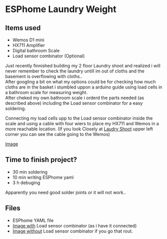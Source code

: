 # ESPhome Laundry Weight

## Items used
* Wemos D1 mini
* HX711 Amplifier
* Digital bathroom Scale
* Load sensor combinator (Optional)

Just recently finnished building my 2 floor Laundry shoot and realized i will never remember to check the laundry untill im out of cloths and the basement is overflowing with cloths..<br>
After googling a bit on what my options could be for checking how much cloths are in the basket i stumbled uppon a arduino guide using load cells in a bathroom scale for measuring weight.<br>
After cheked my own bathroom scale i orderd the parts needed (as described above) including the Load sensor combinator for a easy soldering.

Connecting my load cells upp to the Load sensor combinator inside the scale and using a cable with four wiers to place my HX711 and Wemos in a more reachable location. (If you look Closely at [Laudry Shoot] upper left corner you can see the cable going to the Wemos)

[Image]

## Time to finish project?
- 30 min soldering
- 10 min writing ESPhome yaml
- 3 h debuging

Apparently you need good solder joints or it will  not work..

## Files
* ESPhome YAML file
* [Image with] Load sensor combinator (as i have it connected)
* [Image without] Load sensor combinator if you go that rout.


[Image]: https://github.com/M-Wahren/ESPhome-Laundry-Weight/raw/master/Current_Setup/Scale_Closeup.jpg
[Image with]: https://github.com/M-Wahren/ESPhome-Laundry-Weight/raw/master/With_Load_sensor_combinator.png
[Image without]: https://github.com/M-Wahren/ESPhome-Laundry-Weight/raw/master/Without_Load_sensor_combinator.png
[Laudry Shoot]: https://github.com/M-Wahren/ESPhome-Laundry-Weight/raw/master/Current_Setup/Laundry_Shoot.jpg
